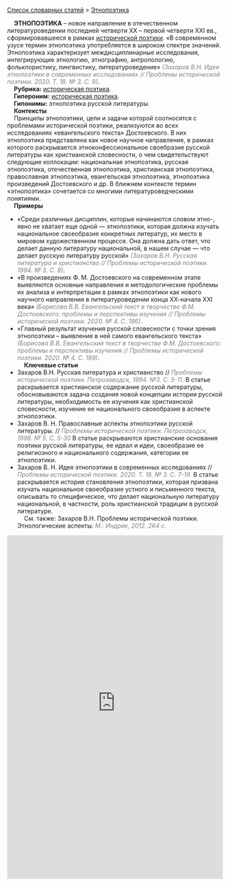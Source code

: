 <style>
st { color: Gray;
  font-style: italic;}
</style>

[Список словарных статей](https://thesaurus-dostoevsky.github.io/Thesaurus/) > [Этнопоэтика](этнопоэтика.md) 

&nbsp;&nbsp;&nbsp;&nbsp;**ЭТНОПОЭТИКА** – новое направление в отечественном литературоведении последней четверти ХХ – первой четверти ХХI вв., сформировавшееся в рамках [исторической поэтики](историческая_поэтика.md). «В современном узусе термин этнопоэтика употребляется в широком спектре значений. Этнопоэтика характеризует междисциплинарные исследования, интегрирующие этнологию, этнографию, антропологию, фольклористику, лингвистику, литературоведение» <st>(Захаров В.Н. Идея этнопоэтики в современных исследованиях // Проблемы исторической поэтики. 2020. Т. 18. № 3. С. 9)</st>.  
&nbsp;&nbsp;&nbsp;&nbsp;**Рубрика:** [историческая поэтика](histpoe.md).  
&nbsp;&nbsp;&nbsp;&nbsp;**Гипероним:** [историческая поэтика](историческая_поэтика.md).  
&nbsp;&nbsp;&nbsp;&nbsp;**Гипонимы:** этнопоэтика русской литературы.  
&nbsp;&nbsp;&nbsp;&nbsp;**Контексты**  
&nbsp;&nbsp;&nbsp;&nbsp;Принципы этнопоэтики, цели и задачи которой соотносятся с проблемами исторической поэтики, реализуются во всех исследованиях «евангельского текста» Достоевского. В них этнопоэтика представлена как новое научное направление, в рамках которого раскрывается этноконфессиональное своебразие русской литературы как христианской словесности, о чем свидетельствуют следующие коллокации: национальная этнопоэтика,  русская этнопоэтика, отечественная этнопоэтика, христианская этнопоэтика, православная этнопоэтика, евангельская этнопоэтика, этнопоэтика произведений Достоевского и др. В ближнем контексте термин «этнопоэтика» сочетается со многими литературоведческими понятиями.   
&nbsp;&nbsp;&nbsp;&nbsp;**Примеры**  
* «Среди различных дисциплин, которые начинаются словом этно-, явно не хватает еще одной — этнопоэтики, которая должна изучать национальное своеобразие конкретных литератур, их место в мировом художественном процессе. Она должна дать ответ, что делает данную литературу национальной, в нашем случае — что делает русскую литературу русской» <st>(Захаров В.Н. Русская литература и христианство // Проблемы исторической поэтики. 1994. № 3. С. 8)</st>.
* «В произведениях Ф. М. Достоевского на современном этапе выявляются основные направления и методологические проблемы их анализа и интерпретации в рамках этнопоэтики как нового научного направления в литературоведении конца ХХ-начала ХХI века» <st>(Борисова В.В. Евангельский текст в творчестве Ф.М. Достоевского: проблемы и перспективы изучения // Проблемы исторической поэтики. 2020. № 4. С. 186)</st>.
* «Главный результат изучения русской словесности с точки зрения этнопоэтики – выявление в ней самого евангельского текста» <st>(Борисова В.В. Евангельский текст в творчестве Ф.М. Достоевского: проблемы и перспективы изучения // Проблемы исторической поэтики. 2020. № 4. С. 189)</st>.  <br>
&nbsp;&nbsp;&nbsp;&nbsp;**Ключевые статьи**  
* Захаров В.Н. Русская литература и христианство // <st>Проблемы исторической поэтики. Петрозаводск, 1994. №3. С. 5-11. </st> В статье раскрывается христианское содержание русской литературы, обосновываются задача создания новой концепции истории русской литературы, необходимость ее изучения как христианской словесности, изучение ее национального своеобразия в аспекте этнопоэтики.
* Захаров В. Н. Православные аспекты этнопоэтики русской литературы. //<st> Проблемы исторической поэтики. Петрозаводск, 1998. № 5. С. 5-30</st> В статье раскрываются христианские основания поэтики русской литературы, ее идеал и идеи, своеобразие ее религиозного и национального содержания, категории ее этнопоэтики.
* Захаров В. Н. Идея этнопоэтики в современных исследованиях // <st> Проблемы исторической поэтики. 2020. Т. 18. № 3. С. 7-19.</st> В статье раскрывается история становления этнопоэтики, которая призвана изучать национальное своеобразие устного и письменного текста, описывать то специфическое, что делает национальную литературу национальной, в частности, роль  христианской традиции в русской литературе.  
&nbsp;&nbsp;&nbsp;&nbsp;См. также: Захаров В.Н. Проблемы исторической поэтики. Этнологические аспекты. <st>М.: Индрик, 2012. 264 с.</st>

<iframe src="https://thesaurus-dostoevsky.github.io/nk/этнопоэтика.html" style="border:0px;width:100%;height:800px" allowfullscreen="true" webkitallowfullscreen="true" mozallowfullscreen="true">
